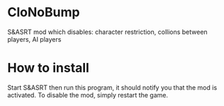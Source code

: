 # CloNoBump
S&amp;ASRT mod which disables: character restriction, collions between players, AI players

# How to install
Start S&ASRT then run this program, it should notify you that the mod is activated.
To disable the mod, simply restart the game.
